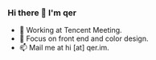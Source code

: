 ### Hi there 👋 I'm qer

<!--
**wbxl2000/wbxl2000** is a ✨ _special_ ✨ repository because its `README.md` (this file) appears on your GitHub profile.
[![Anurag's GitHub stats](https://github-readme-stats.vercel.app/api?username=wbxl2000)](https://github.com/anuraghazra/github-readme-stats)
https://github.com/anuraghazra/github-readme-stats/blob/master/docs/readme_cn.md

Here are some ideas to get you started:

- 🔭 I’m currently working on ...
- 🌱 I’m currently learning ...
- 👯 I’m looking to collaborate on ...
- 🤔 I’m looking for help with ...
- 💬 Ask me about ...
- 📫 How to reach me: ...
- 😄 Pronouns: ...
- ⚡ Fun fact: ...
-->


<!-- - 🌱 SDU CS -->
- 🌱 Working at Tencent Meeting.
- 🔭 Focus on front end and color design.
- 📫 Mail me at hi [at] qer.im.
<!-- - 👯 即刻 @小头发 -->
<!-- - 🌱 持续学习前端技术，喜欢可视化，热爱与致力于提升用户体验 -->
<!-- - ⚡ 最近在搞前端的数字图像处理 dip 领域 -->
<!-- - 🎈 [语雀博客](https://www.yuque.com/qer233/qer_design)，微信公众号：QER DESIGN -->


<!-- [![Top Langs](https://github-readme-stats.vercel.app/api/top-langs/?username=anuraghazra)](https://github.com/anuraghazra/github-readme-stats) -->

